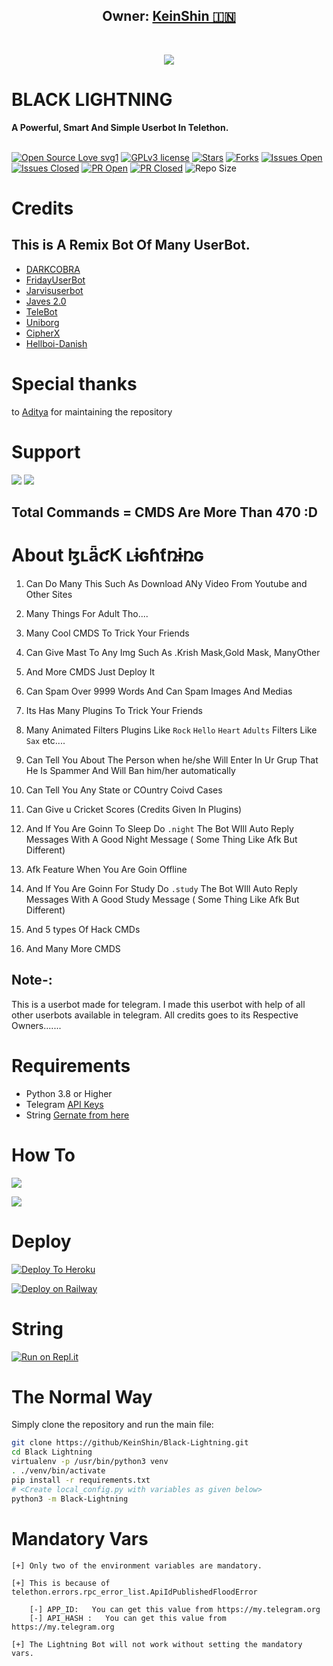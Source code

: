 
<h2 align="center"><b>Owner: <a href="https://telegram.dog/krish1303y">KeinShin 🇮🇳</a></b></h2>
<br>
<p align="center"><a href="https://t.me/lightning_support_group"><img src="https://telegra.ph/file/07d55d71944a852ac6d5e.jpg"></a></p> 
</p>
<h1>BLACK LIGHTNING</h1>
<b>A Powerful, Smart And Simple Userbot In Telethon.</b>
<br>
<br>

[![Open Source Love svg1](https://badges.frapsoft.com/os/v1/open-source.png?v=103)]( https://github.com/KeinShin/Black-Lightning)
[![GPLv3 license](https://img.shields.io/badge/License-GPLv3-blue.svg?&style=flat-square)]( https://github.com/KeinShin/Black-Lightning#copyright--license)
[![Stars](https://img.shields.io/github/stars/KeinShin/Black-Lightning?&style=flat-square)]( https://github.com/KeinShin/Black-Lightning/stargazers)
[![Forks](https://img.shields.io/github/forks/KeinShin/Black-Lightning?&style=flat-square)]( https://github.com/KeinShin/Black-Lightning/network/members)
[![Issues Open](https://img.shields.io/github/issues/KeinShin/Black-Lightning?&style=flat-square)]( https://github.com/KeinShin/Black-Lightning/issues)
[![Issues Closed](https://img.shields.io/github/issues-closed/KeinShin/Black-Lightning?&style=flat-square)]( https://github.com/KeinShin/Black-Lightning/issues?q=is:closed)
[![PR Open](https://img.shields.io/github/issues-pr/KeinShin/Black-Lightning?&style=flat-square)]( https://github.com/KeinShin/Black-Lightning/pulls)
[![PR Closed](https://img.shields.io/github/issues-pr-closed/KeinShin/Black-Lightning?&style=flat-square)]( https://github.com/KeinShin/Black-Lightning/pulls?q=is:closed)
![Repo Size](https://img.shields.io/github/repo-size/KeinShin/Black-Lightning?style=flat-square)
<br>


# Credits 
## This is A Remix Bot Of Many UserBot.
* [DARKCOBRA](https://github.com/DARK-COBRA/DARKCOBRA)
* [FridayUserBot](https://github.com/DevsExpo/FridayUserbot)
* [Jarvisuserbot](https://github.com/Jarvis-Works/JarvisUserbot)
* [Javes 2.0](https://github.com/Javes786/javes-2.0)
* [TeleBot](https://github.com/xditya/TeleBot)
* [Uniborg](https://github.com/SpEcHiDe/UniBorg)
* [CipherX](https://t.me/CipherXBot)
* [Hellboi-Danish](https://t.me/Hellboi-Danish)

# Special thanks
to [Aditya](https://github.com/Paramatin-OP) for maintaining the repository

# Support
<a href="https://t.me/Black_lightning_Channel"><img src="https://img.shields.io/badge/Join-Support%20Channel-red.svg?style=for-the-badge&logo=Telegram"></a>
<a href="https://t.me/lightning_support_group"><img src="https://img.shields.io/badge/Join-Support%20Group-blue.svg?style=for-the-badge&logo=Telegram"></a>

## Total Commands = CMDS Are More Than 470 :D
# About ɮʟǟƈᏦ ʟɨɢɦƭռɨռɢ

1. Can Do Many This Such As Download ANy Video From Youtube and Other Sites

2. Many Things For Adult Tho....

3. Many Cool CMDS To Trick Your Friends

4. Can Give Mast To Any Img Such As .Krish Mask,Gold Mask, ManyOther

5. And More CMDS Just Deploy It 

6. Can Spam Over 9999 Words And Can Spam Images And Medias

7. Its Has Many Plugins To Trick Your Friends 

8. Many  Animated Filters Plugins Like ```Rock``` ```Hello```  ```Heart```  ```Adults``` Filters Like ``Sax`` etc....

9. Can Tell You About The Person when he/she Will Enter In Ur Grup That He Is Spammer And Will Ban him/her automatically

10. Can Tell You Any State or COuntry Coivd Cases

11. Can Give u Cricket Scores (Credits Given In Plugins)

12. And If You Are Goinn To Sleep Do ```.night``` The Bot WIll Auto Reply Messages With A Good Night Message ( Some Thing Like Afk But Different)

13. Afk Feature When You Are Goin Offline

14. And If You Are Goinn For Study  Do ```.study``` The Bot WIll Auto Reply Messages With A Good Study Message ( Some Thing Like Afk But Different)

15. And 5 types Of Hack CMDs

16. And Many More CMDS 



## Note-: 

This is a userbot made for telegram. I made this userbot with help of all other userbots available in telegram. All credits goes to its Respective Owners.......

# Requirements 
* Python 3.8 or Higher
* Telegram [API Keys](https://my.telegram.org/apps)
* String [Gernate from here](https://repl.it/@Anmol10H/Lightning-Repl#main.py)


# How To

<a href="https://youtu.be/xfHcm_e92eQ"><img src="https://img.shields.io/badge/How%20To-Deploy-red.svg?logo=Youtube"></a>

<a href="https://app.gitbook.com/@poxsisofficial/s/blackBlack Lightning /"><img src="https://img.shields.io/badge/Read%20More-GitBook-red.svg"></a>

# Deploy

[![Deploy To Heroku](https://www.herokucdn.com/deploy/button.svg)](https://heroku.com/deploy?template=https://github.com/academicverma/Black-Lightning)

[![Deploy on Railway](https://railway.app/button.svg)](https://railway.app/new/template?template=https%3A%2F%2Fgithub.com%2FKeinShin%2FBlack-Lightning&envs=ALIVE_NAME%2CAPP_ID%2CAPI_HASH%2CSTRING_SESSION%2CCOMBINED_GROUP_ID%2CTG_BOT_TOKEN_BF_HER%2CTG_BOT_USER_NAME_BF_HER&ALIVE_NAMEDesc=Ur+Telegram+username+with+starts+with+@&APP_IDDesc=Get+this+value+from+my.telegram.org%21+Please+do+not+steal&API_HASHDesc=Get+this+value+from+my.telegram.org%21+Please+do+not+steal&STRING_SESSIONDesc=Get+this+value+by+running+python3+telesetup.py+locally+or+https%3A%2F%2Freplit.com%2F%40Paramatin%2FLightning-Repl%23main.py+online.&COMBINED_GROUP_IDDesc=This+is+all+in+one+group+id.+just+add+%40Missrose_bot+to+your+private+group+and+do+%2Fid&TG_BOT_TOKEN_BF_HERDesc=Needed+for+inline+buttons+maker.+Make+a+bot+at+http%3A%2F%2Ftelegram.dog%2FBotFather+and+get+the+token+of+your+bot.+Get+it+else+.help+won%27t+work.&TG_BOT_USER_NAME_BF_HERDesc=Needed+for+inline+buttons+maker.+Make+a+bot+at+http%3A%2F%2Ftelegram.dog%2FBotFather+and+get+the+username+of+your+bot.+Get+it+else+.help+won%27t+work)

# String

[![Run on Repl.it](https://repl.it/badge/github/KeinShin/Black-Lightning&theme=midnight-purple)](https://replit.com/@Paramatin/Lightning-Repl#main.py
)

# The Normal Way

Simply clone the repository and run the main file:
```sh
git clone https://github/KeinShin/Black-Lightning.git
cd Black Lightning 
virtualenv -p /usr/bin/python3 venv
. ./venv/bin/activate
pip install -r requirements.txt
# <Create local_config.py with variables as given below>
python3 -m Black-Lightning
```




# Mandatory Vars
```
[+] Only two of the environment variables are mandatory.

[+] This is because of telethon.errors.rpc_error_list.ApiIdPublishedFloodError

    [-] APP_ID:   You can get this value from https://my.telegram.org
    [-] API_HASH :   You can get this value from https://my.telegram.org
    
[+] The Lightning Bot will not work without setting the mandatory vars.
```
